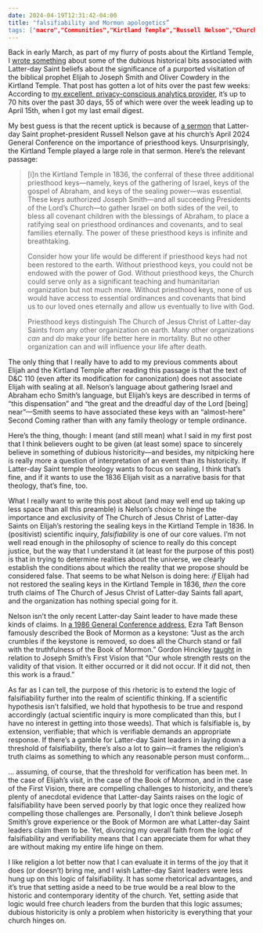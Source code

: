 ```yaml
---
date: 2024-04-19T12:31:42-04:00
title: "falsifiability and Mormon apologetics”
tags: ["macro","Communities","Kirtland Temple","Russell Nelson","Church of Jesus Christ of Latter-day Saints","exclusivity”,"falsifiability","Salt Lake Tribune","Bloggernacle","Ezra Taft Benson","Gordon Hinckley"]
---
```

Back in early March, as part of my flurry of posts about the Kirtland Temple, I [wrote something](https://spencergreenhalgh.com/communities/elijah-and-the-kirtland-temple/) about some of the dubious historical bits associated with Latter-day Saint beliefs about the significance of a purported visitation of the biblical prophet Elijah to Joseph Smith and Oliver Cowdery in the Kirtland Temple. That post has gotten a lot of hits over the past few weeks: According to [my excellent, privacy-conscious analytics provider](https://tinylytics.app), it’s up to 70 hits over the past 30 days, 55 of which were over the week leading up to April 15th, when I got my last email digest. 

My best guess is that the recent uptick is because of [a sermon](https://www.churchofjesuschrist.org/study/general-conference/2024/04/57nelson?lang=eng) that Latter-day Saint prophet-president Russell Nelson gave at his church’s April 2024 General Conference on the importance of priesthood keys. Unsurprisingly, the Kirtland Temple played a large role in that sermon. Here’s the relevant passage: 

> [i]n the Kirtland Temple in 1836, the conferral of these three additional priesthood keys—namely, keys of the gathering of Israel, keys of the gospel of Abraham, and keys of the sealing power—was essential. These keys authorized Joseph Smith—and all succeeding Presidents of the Lord’s Church—to gather Israel on both sides of the veil, to bless all covenant children with the blessings of Abraham, to place a ratifying seal on priesthood ordinances and covenants, and to seal families eternally. The power of these priesthood keys is infinite and breathtaking.
>
> Consider how your life would be different if priesthood keys had not been restored to the earth. Without priesthood keys, you could not be endowed with the power of God. Without priesthood keys, the Church could serve only as a significant teaching and humanitarian organization but not much more. Without priesthood keys, none of us would have access to essential ordinances and covenants that bind us to our loved ones eternally and allow us eventually to live with God.
>
> Priesthood keys distinguish The Church of Jesus Christ of Latter-day Saints from any other organization on earth. Many other organizations *can* and *do* make your life better here in mortality. But no other organization can and will influence your life after death.

The only thing that I really have to add to my previous comments about Elijah and the Kirtland Temple after reading this passage is that the text of D&C 110 (even after its modification for canonization) does not associate Elijah with sealing at all. Nelson’s language about gathering Israel and Abraham echo Smith’s language, but Elijah’s keys are described in terms of “this dispensation” and “the great and the dreadful day of the Lord [being] near”—Smith seems to have associated these keys with an “almost-here” Second Coming rather than with any family theology or temple ordinance.

Here’s the thing, though: I meant (and still mean) what I said in my first post that I think believers ought to be given (at least some) space to sincerely believe in something of dubious historicity—and besides, my nitpicking here is really more a question of interpretation of an event than its historicity. If Latter-day Saint temple theology wants to focus on sealing, I think that’s fine, and if it wants to use the 1836 Elijah visit as a narrative basis for that theology, that’s fine, too.

What I really want to write this post about (and may well end up taking up less space than all this preamble) is Nelson’s choice to hinge the importance and exclusivity of The Church of Jesus Christ of Latter-day Saints on Elijah’s restoring the sealing keys in the Kirtland Temple in 1836. In (positivist) scientific inquiry, *falsifiability* is one of our core values. I’m not well read enough in the philosophy of science to really do this concept justice, but the way that I understand it (at least for the purpose of this post) is that in trying to determine realities about the universe, we clearly establish the conditions about which the reality that we propose should be considered false. That seems to be what Nelson is doing here: *if* Elijah had not restored the sealing keys in the Kirtland Temple in 1836, *then* the core truth claims of The Church of Jesus Christ of Latter-day Saints fall apart, and the organization has nothing special going for it.

Nelson isn’t the only recent Latter-day Saint leader to have made these kinds of claims. In [a 1986 General Conference address](https://www.churchofjesuschrist.org/study/general-conference/1986/10/the-book-of-mormon-keystone-of-our-religion?lang=eng), Ezra Taft Benson famously described the Book of Mormon as a keystone: “Just as the arch crumbles if the keystone is removed, so does all the Church stand or fall with the truthfulness of the Book of Mormon.” Gordon Hinckley [taught](https://www.churchofjesuschrist.org/study/general-conference/2002/10/the-marvelous-foundation-of-our-faith?lang=eng) in relation to Joseph Smith’s First Vision that “Our whole strength rests on the validity of that vision. It either occurred or it did not occur. If it did not, then this work is a fraud.”

As far as I can tell, the purpose of this rhetoric is to extend the logic of falsifiability further into the realm of scientific thinking. If a scientific hypothesis isn’t falsified, we hold that hypothesis to be true and respond accordingly (actual scientific inquiry is more complicated than this, but I have no interest in getting into those weeds). That which is falsifiable is, by extension, verifiable; that which is verifiable demands an appropriate response. If there’s a gamble for Latter-day Saint leaders in laying down a threshold of falsifiability, there’s also a lot to gain—it frames the religion’s truth claims as something to which any reasonable person must conform…

… assuming, of course, that the threshold for verification has been met. In the case of Elijah’s visit, in the case of the Book of Mormon, and in the case of the First Vision, there are compelling challenges to historicity, and there’s plenty of anecdotal evidence that Latter-day Saints raises on the logic of falsifiability have been served poorly by that logic once they realized how compelling those challenges are. Personally, I don’t think believe Joseph Smith’s grove experience or the Book of Mormon are what Latter-day Saint leaders claim them to be. Yet, divorcing my overall faith from the logic of falsifiability and verifiability means that I can appreciate them for what they are without making my entire life hinge on them.

I like religion a lot better now that I can evaluate it in terms of the joy that it does (or doesn’t) bring me, and I wish Latter-day Saint leaders were less hung up on this logic of falsifiability. It has some rhetorical advantages, and it’s true that setting aside a need to be true would be a real blow to the historic and contemporary identity of the church. Yet, setting aside that logic would free church leaders from the burden that this logic assumes; dubious historicity is only a problem when historicity is everything that your church hinges on.